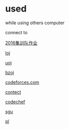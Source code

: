 # used

while using others computer

connect to 

[2016集训队作业](https://github.com/Mulab11/cntt2016-hw1/)

[loj](loj.ac)

[uoj](uoj.ac)

[bzoj](http://www.lydsy.com/JudgeOnline)

[codeforces.com](http://codeforces.com/)

[contect](http://acmicpc.info/archives/224)

[codechef](https://www.codechef.com/)

[sgu](http://acm.sgu.ru/)

[pl](https://szkopul.edu.pl/portal/)
